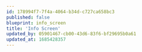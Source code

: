 ```yaml
---
id: 178994f7-7f4a-4064-b34d-c727ca658bc3
published: false
blueprint: info_screen
title: 'Info Screen'
updated_by: 05901467-cb00-43d6-83f6-bf29695b0a61
updated_at: 1685428357
---
```

